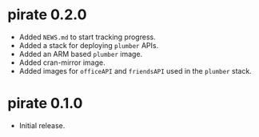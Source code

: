 # pirate 0.2.0

* Added `NEWS.md` to start tracking progress.
* Added a stack for deploying `plumber` APIs.
* Added an ARM based `plumber` image.
* Added cran-mirror image.
* Added images for `officeAPI` and `friendsAPI` used in the `plumber` stack.

# pirate 0.1.0

* Initial release.
